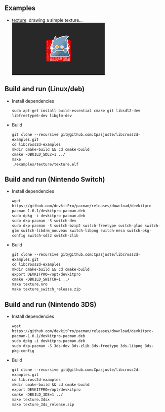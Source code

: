 Examples
--------
- [texture](https://github.com/Cpasjuste/libcross2d-examples/tree/master/examples/texture): drawing a simple texture...
![image of texture](https://github.com/Cpasjuste/libcross2d-examples/raw/master/examples/texture/texture_mini.png)

Build and run (Linux/deb)
-------------------------

- Install dependencies
    ```
    sudo apt-get install build-essential cmake git libsdl2-dev libfreetype6-dev libglm-dev
    ```
- Build
    ```
    git clone --recursive git@github.com:Cpasjuste/libcross2d-examples.git
    cd libcross2d-examples
    mkdir cmake-build && cd cmake-build
    cmake -DBUILD_SDL2=1 ../
    make
    ./examples/texture/texture.elf
    ```


Build and run (Nintendo Switch)
-------------------------------

- Install dependencies

    ```
    wget https://github.com/devkitPro/pacman/releases/download/devkitpro-pacman-1.0.1/devkitpro-pacman.deb
    sudo dpkg -i devkitpro-pacman.deb
    sudo dkp-pacman -S switch-dev
    sudo dkp-pacman -S switch-bzip2 switch-freetype switch-glad switch-glm switch-libdrm_nouveau switch-libpng switch-mesa switch-pkg-config switch-sdl2 switch-zlib
    ```

- Build

    ```
    git clone --recursive git@github.com:Cpasjuste/libcross2d-examples.git
    cd libcross2d-examples
    mkdir cmake-build && cd cmake-build
    export DEVKITPRO=/opt/devkitpro
    cmake -DBUILD_SWITCH=1 ../
    make texture.nro
    make texture_switch_release.zip
    ```


Build and run (Nintendo 3DS)
----------------------------

- Install dependencies

    ```
    wget https://github.com/devkitPro/pacman/releases/download/devkitpro-pacman-1.0.1/devkitpro-pacman.deb
    sudo dpkg -i devkitpro-pacman.deb
    sudo dkp-pacman -S 3ds-dev 3ds-zlib 3ds-freetype 3ds-libpng 3ds-pkg-config
    ```
    
- Build

    ```
    git clone --recursive git@github.com:Cpasjuste/libcross2d-examples.git
    cd libcross2d-examples
    mkdir cmake-build && cd cmake-build
    export DEVKITPRO=/opt/devkitpro
    cmake -DBUILD_3DS=1 ../
    make texture.3dsx
    make texture_3ds_release.zip
    ```
    